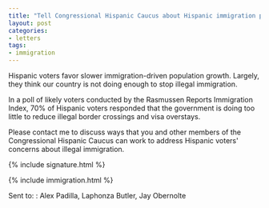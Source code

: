 ```yaml
---
title: "Tell Congressional Hispanic Caucus about Hispanic immigration polling"
layout: post
categories:
- letters
tags:
- immigration
---
```


Hispanic voters favor slower immigration-driven population growth. Largely, they think our country is not doing enough to stop illegal immigration.

In a poll of likely voters conducted by the Rasmussen Reports Immigration Index, 70% of Hispanic voters responded that the government is doing too little to reduce illegal border crossings and visa overstays.

Please contact me to discuss ways that you and other members of the Congressional Hispanic Caucus can work to address Hispanic voters' concerns about illegal immigration.

{% include signature.html %}

{% include immigration.html %}

Sent to:
: Alex Padilla, Laphonza Butler, Jay Obernolte
